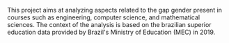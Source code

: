 This project aims at analyzing aspects related to the gap gender present in courses such as engineering, computer science, and mathematical sciences. The context of the analysis is based on the brazilian superior education data provided by Brazil's Ministry of Education (MEC) in 2019.
